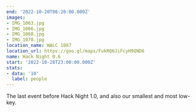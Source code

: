 ```yaml
---
end: '2022-10-20T06:20:00.000Z'
images:
- IMG_1063.jpg
- IMG_1066.jpg
- IMG_1068.jpg
- IMG_1070.jpg
location_name: WALC 1087
location_url: https://goo.gl/maps/FukRQ6JiFcyH9QND6
name: Hack Night 0.6
start: '2022-10-28T23:00:00.000Z'
stats:
- data: '10'
  label: people
---
```


The last event before Hack Night 1.0, and also our smallest and most low-key.